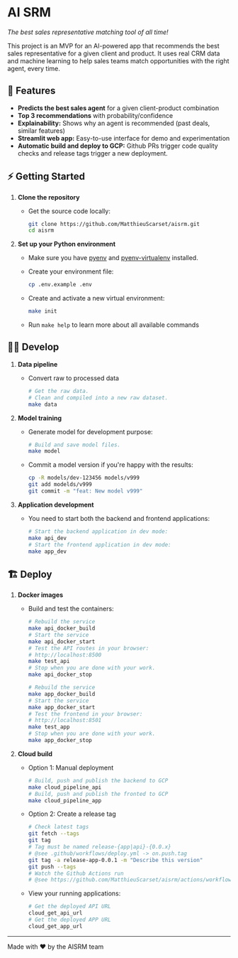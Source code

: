 # AI SRM

_The best sales representative matching tool of all time!_

This project is an MVP for an AI-powered app that recommends the best sales representative for a given client and product.
It uses real CRM data and machine learning to help sales teams match opportunities with the right agent, every time.

## 🚀 Features

- **Predicts the best sales agent** for a given client-product combination
- **Top 3 recommendations** with probability/confidence
- **Explainability:** Shows why an agent is recommended (past deals, similar features)
- **Streamlit web app:** Easy-to-use interface for demo and experimentation
- **Automatic build and deploy to GCP:** Github PRs trigger code quality checks and release tags trigger a new deployment.

## ⚡️ Getting Started

1. **Clone the repository**

    - Get the source code locally:

        ```bash
        git clone https://github.com/MatthieuScarset/aisrm.git
        cd aisrm
        ```

2. **Set up your Python environment**

    - Make sure you have [pyenv](https://github.com/pyenv/pyenv) and [pyenv-virtualenv](https://github.com/pyenv/pyenv-virtualenv) installed.

    - Create your environment file:

        ```bash
    	cp .env.example .env
        ```

    - Create and activate a new virtual environment:

        ```bash
        make init
        ```

    - Run `make help` to learn more about all available commands

## 👨‍💻 Develop

1. **Data pipeline**

    - Convert raw to processed data

        ```bash
        # Get the raw data.
        # Clean and compiled into a new raw dataset.
        make data
        ```

2. **Model training**

    - Generate model for development purpose:

        ```bash
        # Build and save model files.
        make model
        ```
    
    - Commit a model version if you're happy with the results:

        ```bash
        cp -R models/dev-123456 models/v999
        git add modelds/v999
        git commit -m "feat: New model v999"
        ```

3. **Application development**

    - You need to start both the backend and frontend applications:

        ```bash
        # Start the backend application in dev mode:
        make api_dev
        # Start the frontend application in dev mode:
        make app_dev
        ```


## 🏗️ Deploy

1. **Docker images**

    - Build and test the containers:

        ```bash
        # Rebuild the service
        make api_docker_build
        # Start the service
        make api_docker_start
        # Test the API routes in your browser:
        # http://localhost:8500
        make test_api
        # Stop when you are done with your work.
        make api_docker_stop
        ```

        ```bash
        # Rebuild the service
        make app_docker_build
        # Start the service
        make app_docker_start
        # Test the frontend in your browser:
        # http://localhost:8501
        make test_app
        # Stop when you are done with your work.
        make app_docker_stop
        ```

2. **Cloud build**

    - Option 1: Manual deployment

        ```bash
        # Build, push and publish the backend to GCP 
        make cloud_pipeline_api
        # Build, push and publish the fronted to GCP 
        make cloud_pipeline_app
        ```

    - Option 2: Create a release tag 

        ```bash
        # Check latest tags
        git fetch --tags
        git tag
        # Tag must be named release-{app|api}-{0.0.x}
        # @see .github/workflows/deploy.yml -> on.push.tag
        git tag -a release-app-0.0.1 -m "Describe this version"
        git push --tags
        # Watch the Github Actions run
        # @see https://github.com/MatthieuScarset/aisrm/actions/workflows/deploy.yml
        ```

    - View your running applications:

        ```bash
        # Get the deployed API URL
        cloud_get_api_url
        # Get the deployed APP URL
        cloud_get_app_url
        ```
---

Made with ❤️ by the AISRM team
